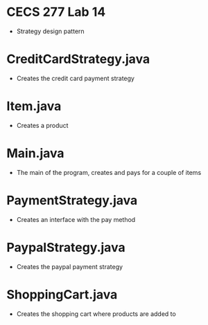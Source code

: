 # CECS 277 Lab 14
* Strategy design pattern

# CreditCardStrategy.java
* Creates the credit card payment strategy

# Item.java
* Creates a product

# Main.java
* The main of the program, creates and pays for a couple of items

# PaymentStrategy.java
* Creates an interface with the pay method

# PaypalStrategy.java
* Creates the paypal payment strategy

# ShoppingCart.java
* Creates the shopping cart where products are added to